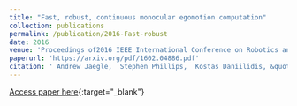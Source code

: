 ```yaml
---
title: "Fast, robust, continuous monocular egomotion computation"
collection: publications
permalink: /publication/2016-Fast-robust
date: 2016
venue: 'Proceedings of2016 IEEE International Conference on Robotics and Automation (ICRA)'
paperurl: 'https://arxiv.org/pdf/1602.04886.pdf'
citation: ' Andrew Jaegle,  Stephen Phillips,  Kostas Daniilidis, &quot;Fast, robust, continuous monocular egomotion computation.&quot; Proceedings of2016 IEEE International Conference on Robotics and Automation (ICRA), 2016.'
---
```

[Access paper here](https://arxiv.org/pdf/1602.04886.pdf){:target="_blank"}
